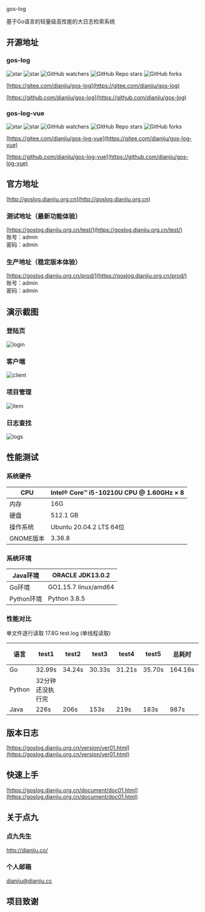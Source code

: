 gos-log

基于Go语言的轻量级高性能的大日志检索系统

## 开源地址

### gos-log   

![star](https://gitee.com/dianjiu/gos-log/badge/star.svg?theme=white)  ![star](https://gitee.com/dianjiu/gos-log/badge/fork.svg?theme=white)  ![GitHub watchers](https://img.shields.io/github/watchers/dianjiu/gos-log-vue?style=social)    ![GitHub Repo stars](https://img.shields.io/github/stars/dianjiu/gos-log?style=social)  ![GitHub forks](https://img.shields.io/github/forks/dianjiu/gos-log?style=social)

[https://gitee.com/dianjiu/gos-log](https://gitee.com/dianjiu/gos-log)  

[https://github.com/dianjiu/gos-log](https://github.com/dianjiu/gos-log)  

### gos-log-vue

![star](https://gitee.com/dianjiu/gos-log-vue/badge/star.svg?theme=white)  ![star](https://gitee.com/dianjiu/gos-log-vue/badge/fork.svg?theme=white)  ![GitHub watchers](https://img.shields.io/github/watchers/dianjiu/gos-log-vue?style=social)  ![GitHub Repo stars](https://img.shields.io/github/stars/dianjiu/gos-log-vue?style=social)  ![GitHub forks](https://img.shields.io/github/forks/dianjiu/gos-log-vue?style=social)

[https://gitee.com/dianjiu/gos-log-vue](https://gitee.com/dianjiu/gos-log-vue)  

[https://github.com/dianjiu/gos-log-vue](https://github.com/dianjiu/gos-log-vue)  

## 官方地址
[http://goslog.dianjiu.org.cn](http://goslog.dianjiu.org.cn)  

### 测试地址（最新功能体验）
[https://goslog.dianjiu.org.cn/test/](https://goslog.dianjiu.org.cn/test/)  
账号：admin  
密码：admin  

### 生产地址（稳定版本体验）
[https://goslog.dianjiu.org.cn/prod/](https://goslog.dianjiu.org.cn/prod/)  
账号：admin  
密码：admin  

## 演示截图
### 登陆页
![login](https://gitee.com/dianjiu/typora-imgs/raw/master/imgs/20210726105153.jpg)
### 客户端
![client](https://gitee.com/dianjiu/typora-imgs/raw/master/imgs/20210726105216.jpg)
### 项目管理
![item](https://gitee.com/dianjiu/typora-imgs/raw/master/imgs/20210726105243.jpg)
### 日志查找
![logs](https://gitee.com/dianjiu/typora-imgs/raw/master/imgs/20210726105257.jpg)

## 性能测试

### **系统硬件**

| CPU       | Intel® Core™ i5-10210U CPU @ 1.60GHz × 8 |
| --------- | ---------------------------------------- |
| 内存      | 16G                                      |
| 硬盘      | 512.1 GB                                 |
| 操作系统  | Ubuntu 20.04.2 LTS 64位                  |
| GNOME版本 | 3.36.8                                   |

### **系统环境**

| Java环境   | ORACLE JDK13.0.2     |
| ---------- | -------------------- |
| Go环境     | GO1.15.7 linux/amd64 |
| Python环境 | Python 3.8.5         |

### 性能对比

单文件逐行读取  17.8G test.log (单线程读取)

| 语言   | test1            | test2  | test3  | test4  | test5  | 总耗时  | 平均耗时 |
| ------ | ---------------- | ------ | ------ | ------ | ------ | ------- | -------- |
| Go     | 32.99s           | 34.24s | 30.33s | 31.21s | 35.70s | 164.16s | 32.83s   |
| Python | 32分钟还没执行完 |        |        |        |        |         |          |
| Java   | 226s             | 206s   | 153s   | 219s   | 183s   | 987s    | 197.4s   |

## 版本日志
[https://goslog.dianjiu.org.cn/version/ver01.html](https://goslog.dianjiu.org.cn/version/ver01.html)

## 快速上手
[https://goslog.dianjiu.org.cn/document/doc01.html](https://goslog.dianjiu.org.cn/document/doc01.html)


## 关于点九

### 点九先生

http://dianjiu.co/

### 个人邮箱

dianjiu@dianjiu.cc

## 项目致谢





